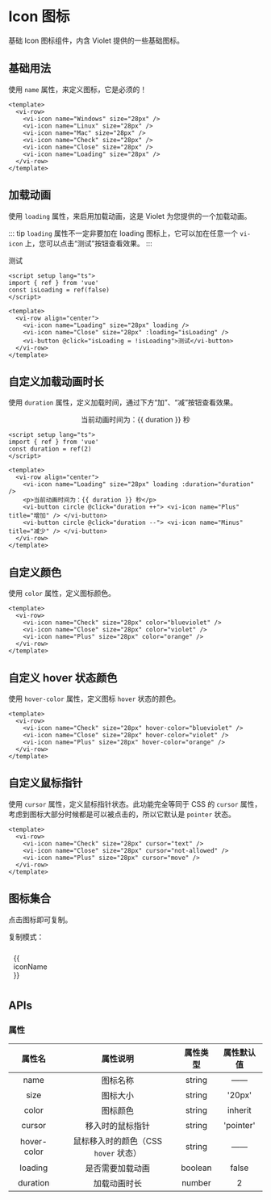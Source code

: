 <script setup lang="ts">
import { ref } from 'vue'
import { iconMaps } from '../../packages/components/Icon/iconMaps'
import { Toast } from '../../packages/components/Toast/index'

const isLoading = ref(false)
const duration = ref(2)
const selfClosing = ref(true)

const copy = (name: string) => {
  const selfClosingTag = `<vi-icon name="${name}" />`
  const completeTag = `<vi-icon name="${name}"></vi-icon>`
  navigator.clipboard.writeText(selfClosing.value ? selfClosingTag : completeTag)
    .then(res => Toast.success('复制成功'))
    .catch(err => Toast.danger('复制失败'))
}
</script>

# Icon 图标

基础 Icon 图标组件，内含 Violet 提供的一些基础图标。

## 基础用法

使用 `name` 属性，来定义图标，它是必须的！

<div class="examples">
  <vi-row>
    <vi-icon name="Windows" size="28px" />
    <vi-icon name="Linux" size="28px" />
    <vi-icon name="Mac" size="28px" />
    <vi-icon name="Check" size="28px" />
    <vi-icon name="Close" size="28px" />
    <vi-icon name="Loading" size="28px" />
  </vi-row>
</div>

```vue
<template>
  <vi-row>
    <vi-icon name="Windows" size="28px" />
    <vi-icon name="Linux" size="28px" />
    <vi-icon name="Mac" size="28px" />
    <vi-icon name="Check" size="28px" />
    <vi-icon name="Close" size="28px" />
    <vi-icon name="Loading" size="28px" />
  </vi-row>
</template>
```

## 加载动画

使用 `loading` 属性，来启用加载动画，这是 Violet 为您提供的一个加载动画。

::: tip
`loading` 属性不一定非要加在 loading 图标上，它可以加在任意一个 `vi-icon` 上，您可以点击“测试”按钮查看效果。
:::

<div class="examples">
  <vi-row align="center">
    <vi-icon name="Loading" size="28px" loading />
    <vi-icon name="Close" size="28px" :loading="isLoading" />
    <vi-button @click="isLoading = !isLoading">测试</vi-button>
  </vi-row>
</div>

```vue
<script setup lang="ts">
import { ref } from 'vue'
const isLoading = ref(false)
</script>

<template>
  <vi-row align="center">
    <vi-icon name="Loading" size="28px" loading />
    <vi-icon name="Close" size="28px" :loading="isLoading" />
    <vi-button @click="isLoading = !isLoading">测试</vi-button>
  </vi-row>
</template>
```

## 自定义加载动画时长

使用 `duration` 属性，定义加载时间，通过下方“加”、“减”按钮查看效果。

<div class="examples">
  <vi-row align="center">
    <vi-icon name="Loading" size="28px" loading :duration="duration" />
    <p>当前动画时间为：{{ duration }} 秒</p>
    <vi-button circle @click="duration ++"> <vi-icon name="Plus" title="增加" /> </vi-button>
    <vi-button circle @click="duration --"> <vi-icon name="Minus" title="减少" /> </vi-button>
  </vi-row>
</div>

```vue
<script setup lang="ts">
import { ref } from 'vue'
const duration = ref(2)
</script>

<template>
  <vi-row align="center">
    <vi-icon name="Loading" size="28px" loading :duration="duration" />
    <p>当前动画时间为：{{ duration }} 秒</p>
    <vi-button circle @click="duration ++"> <vi-icon name="Plus" title="增加" /> </vi-button>
    <vi-button circle @click="duration --"> <vi-icon name="Minus" title="减少" /> </vi-button>
  </vi-row>
</template>
```

## 自定义颜色

使用 `color` 属性，定义图标颜色。

<div class="examples">
  <vi-row>
    <vi-icon name="Check" size="28px" color="blueviolet" />
    <vi-icon name="Close" size="28px" color="violet" />
    <vi-icon name="Plus" size="28px" color="orange" />
  </vi-row>
</div>

```vue
<template>
  <vi-row>
    <vi-icon name="Check" size="28px" color="blueviolet" />
    <vi-icon name="Close" size="28px" color="violet" />
    <vi-icon name="Plus" size="28px" color="orange" />
  </vi-row>
</template>
```

## 自定义 hover 状态颜色

使用 `hover-color` 属性，定义图标 `hover` 状态的颜色。

<div class="examples">
  <vi-row>
    <vi-icon name="Check" size="28px" hover-color="blueviolet" />
    <vi-icon name="Close" size="28px" hover-color="violet" />
    <vi-icon name="Plus" size="28px" hover-color="orange" />
  </vi-row>
</div>

```vue
<template>
  <vi-row>
    <vi-icon name="Check" size="28px" hover-color="blueviolet" />
    <vi-icon name="Close" size="28px" hover-color="violet" />
    <vi-icon name="Plus" size="28px" hover-color="orange" />
  </vi-row>
</template>
```

## 自定义鼠标指针

使用 `cursor` 属性，定义鼠标指针状态。此功能完全等同于 CSS 的 `cursor` 属性，考虑到图标大部分时候都是可以被点击的，所以它默认是 `pointer` 状态。

<div class="examples">
  <vi-row>
    <vi-icon name="Check" size="28px" cursor="text" />
    <vi-icon name="Close" size="28px" cursor="not-allowed" />
    <vi-icon name="Plus" size="28px" cursor="move" />
  </vi-row>
</div>

```vue
<template>
  <vi-row>
    <vi-icon name="Check" size="28px" cursor="text" />
    <vi-icon name="Close" size="28px" cursor="not-allowed" />
    <vi-icon name="Plus" size="28px" cursor="move" />
  </vi-row>
</template>
```

## 图标集合

点击图标即可复制。

<vi-flex>
  <span>复制模式：</span>
  <vi-switch v-model="selfClosing" on-text="自闭合标签" off-text="完整标签" />
</vi-flex>

<ul class="doc-icon-list">
  <li v-for="iconName in Object.keys(iconMaps)" :key="iconName" @click="copy(iconName)">
    <vi-icon :name="iconName" size="28px" />
    <span>{{ iconName }}</span>
  </li>
</ul>

<style scoped lang="scss">
.doc-icon-list {
  padding: 0;
  list-style: none;
  border-left: 1px solid var(--doc-border-color);
  border-top: 1px solid var(--doc-border-color);
  display: grid;
  grid-template-columns: repeat(8, 1fr);
  > li {
    display: flex;
    flex-direction: column;
    align-items: center;
    margin: 0;
    padding: 10px;
    border-right: 1px solid var(--doc-border-color);
    border-bottom: 1px solid var(--doc-border-color);
    span { cursor: pointer }
    &:hover { color: var(--vi-color-primary); }
  }
}
@media screen and (max-width: 1820px) {
  .doc-icon-list { grid-template-columns: repeat(5, 1fr); }
}
</style>

## APIs

### 属性

| 属性名 | 属性说明 | 属性类型 | 属性默认值 |
| :---: | :---: | :---: | :---: |
| name | 图标名称 | string | —— |
| size | 图标大小 | string | '20px' |
| color | 图标颜色 | string | inherit |
| cursor | 移入时的鼠标指针 | string | 'pointer' |
| hover-color | 鼠标移入时的颜色（CSS `hover` 状态） | string | —— |
| loading | 是否需要加载动画 | boolean | false |
| duration | 加载动画时长 | number | 2 |